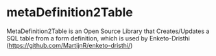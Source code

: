 metaDefinition2Table
====================

MetaDefinition2Table is an Open Source Library that Creates/Updates a SQL table from a form definition, which is used by Enketo-Dristhi (https://github.com/MartijnR/enketo-dristhi/)
